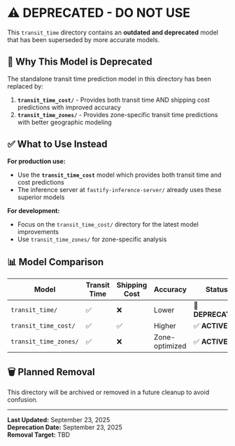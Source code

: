 # ⚠️ DEPRECATED - DO NOT USE

This `transit_time` directory contains an **outdated and deprecated** model that has been superseded by more accurate models.

## 🚫 Why This Model is Deprecated

The standalone transit time prediction model in this directory has been replaced by:

1. **`transit_time_cost/`** - Provides both transit time AND shipping cost predictions with improved accuracy
2. **`transit_time_zones/`** - Provides zone-specific transit time predictions with better geographic modeling

## ✅ What to Use Instead

**For production use:**
- Use the **`transit_time_cost`** model which provides both transit time and cost predictions
- The inference server at `fastify-inference-server/` already uses these superior models

**For development:**
- Focus on the `transit_time_cost/` directory for the latest model improvements
- Use `transit_time_zones/` for zone-specific analysis

## 📊 Model Comparison

| Model | Transit Time | Shipping Cost | Accuracy | Status |
|-------|-------------|---------------|----------|---------|
| `transit_time/` | ✅ | ❌ | Lower | 🚫 **DEPRECATED** |
| `transit_time_cost/` | ✅ | ✅ | Higher | ✅ **ACTIVE** |
| `transit_time_zones/` | ✅ | ❌ | Zone-optimized | ✅ **ACTIVE** |

## 🗑️ Planned Removal

This directory will be archived or removed in a future cleanup to avoid confusion.

---

**Last Updated:** September 23, 2025  
**Deprecation Date:** September 23, 2025  
**Removal Target:** TBD